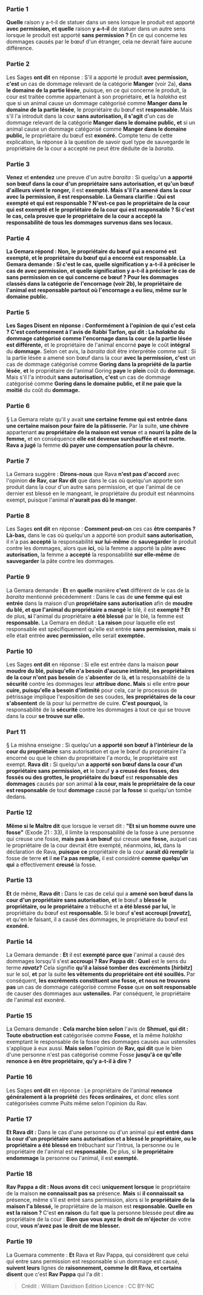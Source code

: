 
### Partie 1
<b>Quelle</b> raison y a-t-il de statuer dans un sens lorsque le produit est apporté <b>avec permission, et quelle</b> raison <b>y a-t-il</b> de statuer dans un autre sens lorsque le produit est apporté <b>sans permission ?</b> En ce qui concerne les dommages causés par le bœuf d'un étranger, cela ne devrait faire aucune différence.

### Partie 2
Les Sages <b>ont dit</b> en réponse : S'il a apporté le produit <b>avec permission, c'est</b> un cas de dommage relevant de la catégorie <b>Manger</b> (voir 2a), <b>dans le domaine de la partie lésée</b>, puisque, en ce qui concerne le produit, la cour est traitée comme appartenant à son propriétaire, <b>et</b> la <i>halakha</i> est que si un animal cause un dommage catégorisé comme <b>Manger dans le domaine de la partie lésée</b>, le propriétaire du bœuf est <b>responsable. </b> Mais s'il l'a introduit dans la cour <b>sans autorisation, il s'agit</b> d'un cas de dommage relevant de la catégorie <b>Manger dans le domaine public, et</b> si un animal cause un dommage catégorisé comme <b>Manger dans le domaine public,</b> le propriétaire du bœuf est <b>exonéré.</b> Compte tenu de cette explication, la réponse à la question de savoir quel type de sauvegarde le propriétaire de la cour a accepté ne peut être déduite de la <i>baraita</i>.

### Partie 3
<b>Venez</b> et <b>entendez</b> une preuve d'un autre <i>baraita</i> : Si quelqu'un <b>a apporté son bœuf dans la cour d'un propriétaire sans autorisation, et qu'un bœuf d'ailleurs vient le ronger,</b> il est <b>exempté. Mais s'il l'a amené</b> <b>dans la cour <b>avec la permission,</b> il est <b>responsable.</b> La Gemara clarifie : <b>Qui</b> est <b>exempté et qui</b> est <b>responsable ? N'est-ce pas le propriétaire de la cour</b> qui est <b>exempté et le propriétaire de la cour</b> qui est <b>responsable ?</b> Si c'est le cas, cela prouve que le propriétaire de la cour a accepté la responsabilité de tous les dommages survenus dans ses locaux.

### Partie 4
La Gemara répond : <b>Non, le propriétaire du bœuf</b> qui a encorné est <b>exempté, et le propriétaire du bœuf</b> qui a encorné est <b>responsable.</b> La Gemara demande : <b>Si c'est le cas, quelle</b> signification y a-t-il à préciser le cas de <b>avec permission, et quelle</b> signification <b>y a-t-il</b> à préciser le cas de <b>sans permission</b> en ce qui concerne ce bœuf ? Pour les dommages classés dans la catégorie de l'encornage (voir 2b), le propriétaire de l'animal est responsable partout où l'encornage a eu lieu, même sur le domaine public.

### Partie 5
Les Sages <b>Disent</b> en réponse : Conformément à l'opinion de <b>qui</b> <b>c'est cela ? C'est</b> conformément à l'avis de <b>Rabbi Tarfon, qui dit :</b> La <i>halakha</i> du dommage catégorisé comme <b>l'encornage dans la cour de la partie lésée</b> est différente,</b> et le propriétaire de l'animal encorné <b>paye</b> le coût <b>intégral</b> du <b>dommage.</b> Selon cet avis, la <i>baraita</i> doit être interprétée comme suit : Si la partie lésée a amené son bœuf dans la cour <b>avec la permission, c'est</b> un cas de dommage catégorisé comme <b>Goring dans la propriété de la partie lésée</b>, <b>et</b> le propriétaire de l'animal Goring <b>paye</b> le <b>plein</b> coût du <b>dommage. </b> Mais s'il l'a introduit <b>sans autorisation, c'est</b> un cas de dommage catégorisé comme <b>Goring dans le domaine public, et il ne paie que la moitié</b> du coût du <b>dommage.</b>

### Partie 6
§ La Gemara relate qu'il y avait <b>une certaine femme qui est entrée dans une certaine maison pour faire de la pâtisserie.</b> Par la suite, <b>une chèvre</b> appartenant <b>au propriétaire de la maison est venue</b> et a <b>nourri la <b>pâte de la</b> femme,</b> et en conséquence <b>elle est devenue surchauffée et est morte. Rava a jugé</b> la femme <b>dû payer une compensation pour la chèvre.</b>

### Partie 7
La Gemara suggère : <b>Dirons-nous</b> que Rava <b>n'est pas d'accord</b> avec l'opinion <b>de Rav, car Rav dit</b> que dans le cas où quelqu'un apporte son produit dans la cour d'un autre sans permission, et que l'animal de ce dernier est blessé en le mangeant, le propriétaire du produit est néanmoins exempt, puisque l'animal <b>n'aurait pas dû le manger</b>.

### Partie 8
Les Sages <b>ont dit</b> en réponse : <b>Comment peut-on</b> ces cas <b>être comparés ? Là-bas,</b> dans le cas où quelqu'un a apporté son produit <b>sans autorisation,</b> il n'a pas <b>accepté</b> la responsabilité <b>sur lui-même</b> de <b>sauvegarder</b> le produit contre les dommages, alors que <b>ici,</b> où la femme a apporté la pâte <b>avec autorisation,</b> la femme a <b>accepté</b> la responsabilité <b>sur elle-même</b> de <b>sauvegarder</b> la pâte contre les dommages.

### Partie 9
La Gemara demande : <b>Et</b> en <b>quelle</b> manière <b>c'est</b> différent de</b> le cas de la <i>baraita</i> mentionné précédemment : Dans le cas de <b>une femme qui est entrée</b> dans la maison d'un <b>propriétaire sans autorisation</b> afin de <b>moudre du blé, et que l'animal du propriétaire a mangé</b> le blé, il est <b>exempté ? Et</b> de plus, <b>si</b> l'animal du propriétaire <b>a été blessé</b> par le blé, la femme est <b>responsable.</b> La Gemara en déduit : <b>La raison</b> pour laquelle elle est responsable est spécifiquement qu'elle est entrée <b>sans permission, mais</b> si elle était entrée <b>avec permission,</b> elle serait <b>exemptée.</b>

### Partie 10
Les Sages <b>ont dit</b> en réponse : Si elle est entrée dans la maison <b>pour moudre du blé, puisqu'elle n'a besoin d'aucune intimité, les propriétaires de la cour n'ont pas besoin</b> de s'<b>absenter</b> de là, <b>et</b> la responsabilité de la <b>sécurité</b> contre les dommages leur <b>attribue donc. Mais</b> si elle entre <b>pour cuire, puisqu'elle a besoin d'intimité</b> pour cela, car le processus de pétrissage implique l'exposition de ses coudes, <b>les propriétaires de la cour s'absentent</b> de là pour lui permettre de cuire. <b>C'est pourquoi,</b> la responsabilité de la <b>sécurité</b> contre les dommages à tout ce qui se trouve dans la cour <b>se trouve sur elle.</b>

### Part 11
§ La mishna enseigne : Si quelqu'un <b>a apporté son bœuf à l'intérieur de la cour du propriétaire</b> sans autorisation et que le bœuf du propriétaire l'a encorné ou que le chien du propriétaire l'a mordu, le propriétaire est exempt. <b>Rava dit :</b> Si quelqu'un <b>a apporté son bœuf dans la cour d'un propriétaire sans permission, et</b> le bœuf <b>y a creusé des fosses, des fossés ou des grottes, le propriétaire du bœuf</b> est <b>responsable des dommages</b> causés par son animal <b>à la cour, mais le propriétaire de la cour est responsable</b> de tout <b>dommage</b> causé par <b>la fosse</b> si quelqu'un tombe dedans.

### Partie 12
<b>Même si le Maître dit</b> que lorsque le verset dit : <b>"Et si un homme ouvre une fosse"</b> (Exode 21 : 33), il limite la responsabilité de la fosse à une personne qui creuse une fosse, <b>mais pas à un bœuf</b> qui creuse <b>une fosse,</b> auquel cas le propriétaire de la cour devrait être exempté, néanmoins, <b>ici, </b> dans la déclaration de Rava, <b>puisque ce</b> propriétaire de la cour <b>aurait dû remplir</b> la fosse de terre <b>et</b> il <b>ne l'a pas remplie,</b> il est considéré <b>comme quelqu'un qui</b> a effectivement <b>creusé</b> la fosse.

### Partie 13
<b>Et</b> de même, <b>Rava dit :</b> Dans le cas de celui qui a <b>amené son bœuf dans la cour d'un propriétaire sans autorisation, et</b> le bœuf a <b>blessé le propriétaire, ou le propriétaire</b> a trébuché et <b>a été blessé par lui,</b> le propriétaire du bœuf est <b>responsable. </b> Si le bœuf <b>s'est accroupi [<i>ravatz</i>],</b> et qu'en le faisant, il a causé des dommages, le propriétaire du bœuf est <b>exonéré.</b>

### Partie 14
La Gemara demande : <b>Et</b> il est <b>exempté parce que</b> l'animal a causé des dommages lorsqu'il s'est <b>accroupi ? Rav Pappa dit : Quel</b> est le sens du terme <b><i>ravatz</i>?</b> Cela signifie <b>qu'il a laissé tomber des excréments [<i>hirbitz</i>]</b> sur le sol, <b>et</b> par la suite <b>les vêtements du propriétaire ont été souillés. </b> Par conséquent, <b>les excréments constituent une fosse, et nous ne trouvons pas</b> un cas de dommage catégorisé comme <b>Fosse</b> que <b>on soit responsable</b> de causer des dommages aux <b>ustensiles.</b> Par conséquent, le propriétaire de l'animal est exonéré.

### Partie 15
La Gemara demande : <b>Cela marche bien selon</b> l'avis de <b>Shmuel, qui dit : Toute obstruction est</b> catégorisée comme <b>Fosse,</b> et la même <i>halakha</i> exemptant le responsable de la fosse des dommages causés aux ustensiles s'applique à eux aussi. <b>Mais selon</b> l'opinion de <b>Rav, qui dit</b> que le bien d'une personne n'est pas catégorisé comme Fosse <b>jusqu'à ce qu'elle renonce à en être propriétaire, qu'y a-t-il à dire ?</b>

### Partie 16
Les Sages <b>ont dit</b> en réponse : Le propriétaire de l'animal <b>renonce généralement à la propriété</b> des <b>fèces ordinaires,</b> et donc elles sont catégorisées comme Puits même selon l'opinion du Rav.

### Partie 17
<b>Et Rava dit :</b> Dans le cas d'une personne ou d'un animal qui <b>est entré dans la cour d'un propriétaire sans autorisation et a blessé le propriétaire, ou le propriétaire a été blessé en</b> trébuchant sur l'intrus, la personne ou le propriétaire de l'animal est <b>responsable.</b> De plus, si <b>le propriétaire endommage</b> la personne ou l'animal, il est <b>exempté.</b>

### Partie 18
<b>Rav Pappa a dit : Nous avons dit</b> ceci <b>uniquement lorsque</b> le propriétaire de la maison <b>ne connaissait pas sa</b> présence. <b>Mais</b> si <b>il connaissait sa</b> présence, même s'il est entré sans permission, alors si le <b>propriétaire de la maison l'a blessé,</b> le propriétaire de la maison est <b>responsable. Quelle en est la raison ? </b> C'est <b>en raison</b> du fait <b>que</b> la personne blessée peut <b>dire au</b> propriétaire de la cour : <b>Bien que vous ayez le droit de m'éjecter</b> de votre cour, <b>vous n'avez pas le droit de me blesser.</b>

### Partie 19
La Guemara commente : <b>Et</b> Rava et Rav Pappa, qui considèrent que celui qui entre sans permission est responsable si un dommage est causé, <b>suivent leurs</b> lignes de <b>raisonnement, comme le dit Rava, et certains disent</b> que c'est <b>Rav Pappa</b> qui l'a dit :

>Crédit : William Davidson Edition
>Licence : CC BY-NC